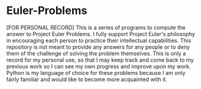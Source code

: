 # Euler-Problems
[FOR PERSONAL RECORD] This is a series of programs to compute the answer to Project Euler Problems. I fully support Project Euler's philosophy in encouraging each person to practice their intellectual capabilities. This repository is not meant to provide any answers for any people or to deny them of the challenge of solving the problem themselves. This is only a record for my personal use, so that I may keep track and come back to my previous work so I can see my own progress and improve upon my work. Python is my language of choice for these problems because I am only fairly familiar and would like to become more acquainted with it.
